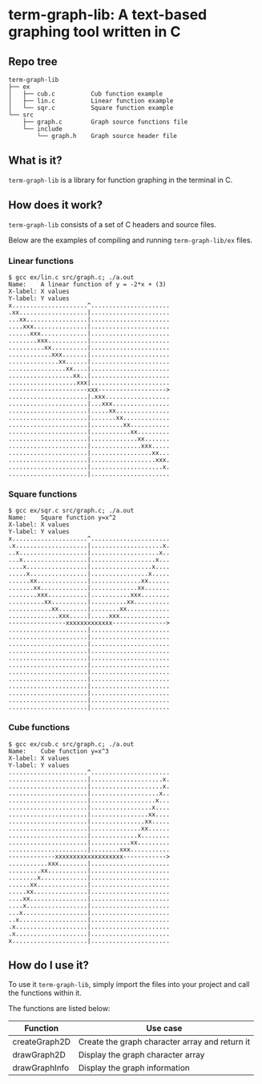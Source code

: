 # term-graph-lib: A text-based graphing tool written in C

## Repo tree

```
term-graph-lib
├── ex
│   ├── cub.c          Cub function example
│   ├── lin.c          Linear function example
│   └── sqr.c          Square function example
└── src
    ├── graph.c        Graph source functions file
    └── include
        └── graph.h    Graph source header file
```

## What is it?

`term-graph-lib` is a library for function graphing in the terminal in C.

## How does it work?

`term-graph-lib` consists of a set of C headers and source files.

Below are the examples of compiling and running `term-graph-lib/ex` files.

### Linear functions

```
$ gcc ex/lin.c src/graph.c; ./a.out
Name:    A linear function of y = -2*x + (3)
X-label: X values
Y-label: Y values
x.....................^......................
.xx...................|......................
...xx.................|......................
....xxx...............|......................
......xxx.............|......................
........xxx...........|......................
..........xx..........|......................
............xxx.......|......................
..............xx......|......................
................xx....|......................
..................xx..|......................
...................xxx|......................
----------------------xxx------------------->
......................|.xxx..................
......................|...xxx................
......................|.....xx...............
......................|.......xx.............
......................|.........xx...........
......................|...........xx.........
......................|.............xx.......
......................|..............xxx.....
......................|.................xx...
......................|..................xxx.
......................|....................x.
......................|......................
```

### Square functions

```
$ gcc ex/sqr.c src/graph.c; ./a.out
Name:    Square function y=x^2
X-label: X values
Y-label: Y values
x.....................^......................
.x....................|....................x.
..x...................|...................x..
...x..................|..................x...
....x.................|.................x....
.....x................|................x.....
......xx..............|..............xx......
.......xx.............|.............xx.......
........xxx...........|...........xxx........
..........xx..........|..........xx..........
............xx........|........xx............
..............xxx.....|.....xxx..............
----------------xxxxxxxxxxxxx--------------->
......................|......................
......................|......................
......................|......................
......................|......................
......................|......................
......................|......................
......................|......................
......................|......................
......................|......................
......................|......................
......................|......................
......................|......................
```

### Cube functions

```
$ gcc ex/cub.c src/graph.c; ./a.out
Name:    Cube function y=x^3
X-label: X values
Y-label: Y values
......................^......................
......................|....................x.
......................|....................x.
......................|...................x..
......................|..................x...
......................|.................x....
......................|................xx....
......................|...............xx.....
......................|..............xx......
......................|.............x........
......................|...........xx.........
......................|........xxx...........
-------------xxxxxxxxxxxxxxxxxxx------------>
...........xxx........|......................
.........xx...........|......................
........x.............|......................
......xx..............|......................
.....xx...............|......................
....xx................|......................
....x.................|......................
...x..................|......................
..x...................|......................
.x....................|......................
.x....................|......................
x.....................|......................
```

## How do I use it?

To use it `term-graph-lib`, simply import the files into your project and call the functions within it.

The functions are listed below:

| Function      | Use case                                       |
| ------------- | ---------------------------------------------- |
| createGraph2D | Create the graph character array and return it |
| drawGraph2D   | Display the graph character array              |
| drawGraphInfo | Display the graph information                  |
